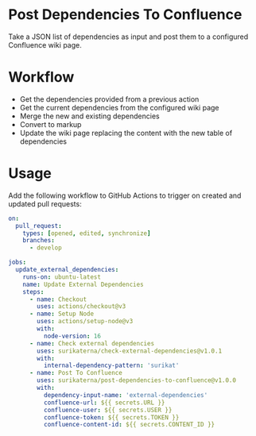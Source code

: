 Post Dependencies To Confluence
===============================

Take a JSON list of dependencies as input and post them to a configured Confluence wiki page.

# Workflow

* Get the dependencies provided from a previous action
* Get the current dependencies from the configured wiki page
* Merge the new and existing dependencies
* Convert to markup
* Update the wiki page replacing the content with the new table of dependencies

# Usage

Add the following workflow to GitHub Actions to trigger on created and updated pull requests:

```yml
on:
  pull_request:
    types: [opened, edited, synchronize]
    branches:
      - develop

jobs:
  update_external_dependencies:
    runs-on: ubuntu-latest
    name: Update External Dependencies
    steps:
      - name: Checkout
        uses: actions/checkout@v3
      - name: Setup Node
        uses: actions/setup-node@v3
        with:
          node-version: 16
      - name: Check external dependencies
        uses: surikaterna/check-external-dependencies@v1.0.1
        with:
          internal-dependency-pattern: 'surikat'
      - name: Post To Confluence
        uses: surikaterna/post-dependencies-to-confluence@v1.0.0
        with:
          dependency-input-name: 'external-dependencies'
          confluence-url: ${{ secrets.URL }}
          confluence-user: ${{ secrets.USER }}
          confluence-token: ${{ secrets.TOKEN }}
          confluence-content-id: ${{ secrets.CONTENT_ID }}
```
